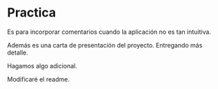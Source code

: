 # Practica
Es para incorporar comentarios cuando la aplicación no es tan intuitiva.

Además es una carta de presentación del proyecto.
Entregando más detalle.

Hagamos algo adicional.

Modificaré el readme.